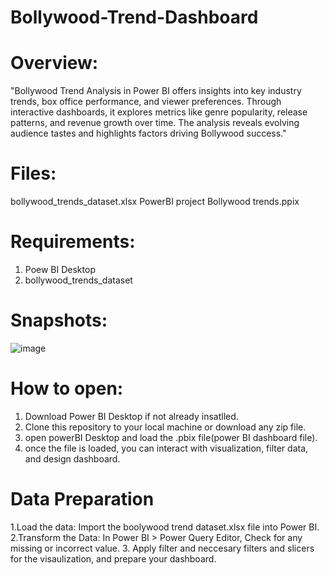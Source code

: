 # Bollywood-Trend-Dashboard
# Overview:

"Bollywood Trend Analysis in Power BI offers insights into key industry trends, box office performance, and viewer preferences. Through interactive dashboards, it explores metrics like genre popularity, release patterns, and revenue growth over time. The analysis reveals evolving audience tastes and highlights factors driving Bollywood success."

# Files:
bollywood_trends_dataset.xlsx
PowerBI project Bollywood trends.ppix

# Requirements:
1. Poew BI Desktop
2. bollywood_trends_dataset

# Snapshots:
![image](https://github.com/user-attachments/assets/767397ac-9155-4a70-81d2-6d262d5b996c)


# How to open:
1. Download Power BI Desktop if not already insatlled.
2. Clone this repository to your local machine or download any zip file.
3. open powerBI Desktop and load the .pbix file(power BI dashboard file).
4. once the file is loaded, you can interact with visualization, filter data, and design dashboard.

# Data Preparation
1.Load the data: Import the boolywood trend dataset.xlsx file into Power BI.
2.Transform the Data: In Power BI > Power Query Editor, Check for any missing or incorrect value.
3. Apply filter and neccesary filters and slicers for the visaulization, and prepare your dashboard.
   




